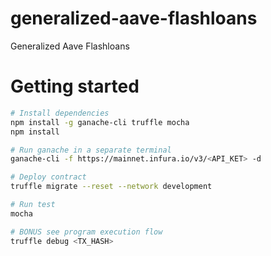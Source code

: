 # generalized-aave-flashloans
Generalized Aave Flashloans


# Getting started
```bash
# Install dependencies
npm install -g ganache-cli truffle mocha
npm install

# Run ganache in a separate terminal
ganache-cli -f https://mainnet.infura.io/v3/<API_KET> -d

# Deploy contract
truffle migrate --reset --network development

# Run test
mocha

# BONUS see program execution flow
truffle debug <TX_HASH>
```